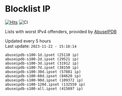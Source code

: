 # Blocklist IP

[![Hits](https://hits.seeyoufarm.com/api/count/incr/badge.svg?url=https%3A%2F%2Fgithub.com%2Fborestad%2Fblocklist-ip%2F&count_bg=%2379C83D&title_bg=%23555555&icon=&icon_color=%23E7E7E7&title=hits&edge_flat=false)](https://hits.seeyoufarm.com)  ![CI](https://img.shields.io/github/workflow/status/borestad/blocklist-ip/CI?style=flat-square)

Lists with worst IPv4 offenders, provided by [AbuseIPDB](https://www.abuseipdb.com/)

<!-- FOOTER-PLACEHOLDER -->
Updated every 5 hours<br>
Last update: `2023-11-22 - 15:18:14`
```
abuseipdb-s100-1d.ipset (25110 ip)
abuseipdb-s100-2d.ipset (29521 ip)
abuseipdb-s100-3d.ipset (31912 ip)
abuseipdb-s100-7d.ipset (38150 ip)
abuseipdb-s100-30d.ipset (57881 ip)
abuseipdb-s100-60d.ipset (84620 ip)
abuseipdb-s100-90d.ipset (109372 ip)
abuseipdb-s100-120d.ipset (132559 ip)
abuseipdb-s100-all.ipset (415897 ip)
```
